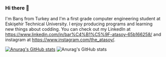 ### Hi there 👋

I'm Barış from Turkey and I'm a first grade computer engineering student at Eskişehir Technical University. I enjoy producing programs and learning new things about codding. You can check out my LinkedIn at https://www.linkedin.com/in/bar%C4%B1%C5%9F-atasoy-65b166258/ and instagram at https://www.instagram.com/the_atasoy/.

[![Anurag's GitHub stats](https://github-readme-stats.vercel.app/api?username=the-atasoy)](https://github.com/anuraghazra/github-readme-stats)
![Anurag's GitHub stats](https://github-readme-stats.vercel.app/api?username=the-atasoy&show_icons=true)
